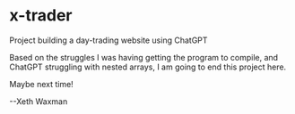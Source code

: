 # x-trader
Project building a day-trading website using ChatGPT

Based on the struggles I was having getting the program to compile, and ChatGPT struggling with nested arrays, I am going to end this project here.

Maybe next time!

--Xeth Waxman